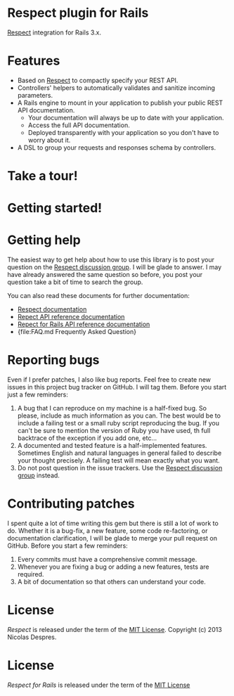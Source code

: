 # Respect plugin for Rails

[Respect](https://github.com/nicolasdespres/respect) integration for Rails 3.x.

# Features

* Based on [Respect](https://github.com/nicolasdespres/respect) to compactly specify your REST API.
* Controllers' helpers to automatically validates and sanitize incoming parameters.
* A Rails engine to mount in your application to publish your public REST API documentation.
  * Your documentation will always be up to date with your application.
  * Access the full API documentation.
  * Deployed transparently with your application so you don't have to worry about it.
* A DSL to group your requests and responses schema by controllers.

# Take a tour!



# Getting started!

# Getting help

The easiest way to get help about how to use this library is to post your question on the
[Respect discussion group](FIXME). I will be glade to answer. I may have already answered the
same question so before, you post your question take a bit of time to search the group.

You can also read these documents for further documentation:

* [Respect documentation](FIXME)
* [Repect API reference documentation](FIXME)
* [Repect for Rails API reference documentation](FIXME)
* {file:FAQ.md Frequently Asked Question}

# Reporting bugs

Even if I prefer patches, I also like bug reports. Feel free to create new issues in this project bug tracker on
GitHub. I will tag them. Before you start just a few reminders:

1. A bug that I can reproduce on my machine is a half-fixed bug. So please, include as much information as you can.
   The best would be to include a failing test or a small ruby script reproducing the bug. If you can't be sure to
   mention the version of Ruby you have used, th full backtrace of the exception if you add one, etc...
1. A documented and tested feature is a half-implemented features. Sometimes English and natural languages in general
   failed to describe your thought precisely. A failing test will mean exactly what you want.
1. Do not post question in the issue trackers. Use the [Respect discussion group](FIXME) instead.

# Contributing patches

I spent quite a lot of time writing this gem but there is still a lot of work to do. Whether it is a bug-fix,
a new feature, some code re-factoring, or documentation clarification, I will be glade to merge your pull request
on GitHub. Before you start a few reminders:

1. Every commits must have a comprehensive commit message.
1. Whenever you are fixing a bug or adding a new features, tests are required.
1. A bit of documentation so that others can understand your code.

# License

_Respect_ is released under the term of the [MIT License](http://opensource.org/licenses/MIT).
Copyright (c) 2013 Nicolas Despres.

# License

_Respect for Rails_ is released under the term of the [MIT License](http://opensource.org/licenses/MIT)
